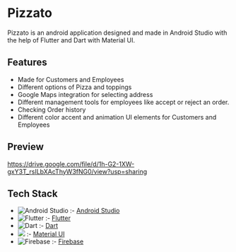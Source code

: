 # Pizzato

Pizzato is an android application designed and made in Android Studio with the help of Flutter and Dart with Material UI.

## Features
  - Made for Customers and Employees
  - Different options of Pizza and toppings
  - Google Maps integration for selecting address
  - Different management tools for employees like accept or reject an order.
  - Checking Order history
  - Different color accent and animation UI elements for Customers and Employees

## Preview

https://drive.google.com/file/d/1h-G2-1XW-gxY3T_rsILbXAcThyW3fNG0/view?usp=sharing

## Tech Stack

- ![Android Studio](https://img.shields.io/badge/Android%20Studio-3DDC84.svg?style=for-the-badge&logo=android-studio&logoColor=white) :- <a href="https://developer.android.com/studio" >Android Studio</a>
- ![Flutter](https://img.shields.io/badge/Flutter-%2302569B.svg?style=for-the-badge&logo=Flutter&logoColor=white) :- <a href="https://flutter.dev/" >Flutter</a>
- ![Dart](https://img.shields.io/badge/dart-%230175C2.svg?style=for-the-badge&logo=dart&logoColor=white) :- <a href="https://dart.dev/" >Dart</a>
- <img src="https://img.shields.io/badge/Material--UI-0081CB?style=for-the-badge&logo=material-ui&logoColor=white" /> :- <a href="https://m3.material.io/get-started" >Material UI</a>
- ![Firebase](https://img.shields.io/badge/Firebase-039BE5?style=for-the-badge&logo=Firebase&logoColor=white) :- <a href="https://firebase.google.com/" >Firebase</a>
